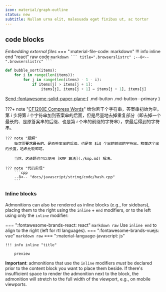 ```yaml
---
icon: material/graph-outline
status: new
subtitle: Nullam urna elit, malesuada eget finibus ut, ac tortor
---
```


## code blocks
_Embedding external files_
=== ":material-file-code: markdown" 
    !!! info inline end "react"
        raw code
    ````markdown
      ``` title=".browserslistrc"
        ;--8<-- ".browserslistrc"
      ```
    ````



``` py title="bubble_sort.py" linenums="1" hl_lines="3-5"
def bubble_sort(items):
    for i in range(len(items)):
        for j in range(len(items) - 1 - i):
            if items[j] > items[j + 1]:
                items[j], items[j + 1] = items[j + 1], items[j]
```


[Send :fontawesome-solid-paper-plane:](#){ .md-button .md-button--primary }


???+ note "[CF1200E Compress Words](http://codeforces.com/contest/1200/problem/E)"
    给你若干个字符串，答案串初始为空。第 $i$ 步将第 $i$ 个字符串加到答案串的后面，但是尽量地去掉重复部分（即去掉一个最长的、是原答案串的后缀、也是第 $i$ 个串的前缀的字符串），求最后得到的字符串。
    
    ??? note "题解"
        每次需要求最长的、是原答案串的后缀、也是第 $i$ 个串的前缀的字符串。枚举这个串的长度，哈希比较即可。
        
        当然，这道题也可以使用 [KMP 算法](./kmp.md) 解决。
    
    ??? note "代码实现"
        ```cpp
        --8<-- "docs/javascript/string/code/hash.cpp"
        ```
### Inline blocks

Admonitions can also be rendered as inline blocks (e.g., for sidebars), placing
them to the right using the `inline` + `end` modifiers, or to the left using
only the `inline` modifier:

=== ":fontawesome-brands-react: react"
    ``` markdown
        raw
    ```
    Use `inline end` to align to the right (left for rtl languages).
=== ":fontawesome-brands-vuejs: vue"
    ``` markdown
        raw
    ```
=== ":material-language-javascript: js"
  
    !!! info inline "title"

        preview
  

__Important__: admonitions that use the `inline` modifiers _must_ be declared
prior to the content block you want to place them beside. If there's
insufficient space to render the admonition next to the block, the admonition
will stretch to the full width of the viewport, e.g., on mobile viewports.
